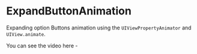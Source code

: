 # ExpandButtonAnimation

Expanding option Buttons animation using the `UIViewPropertyAnimator` and `UIView.animate`. 

You can see the video here -  
